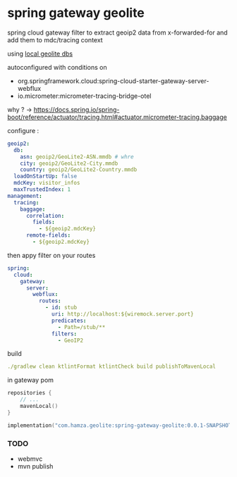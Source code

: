 # spring gateway geolite

spring cloud gateway filter to extract geoip2 data from x-forwarded-for and add them to mdc/tracing context

using [local geolite dbs](https://github.com/P3TERX/GeoLite.mmdb)

autoconfigured with conditions on

* org.springframework.cloud:spring-cloud-starter-gateway-server-webflux
* io.micrometer:micrometer-tracing-bridge-otel

why ? -> https://docs.spring.io/spring-boot/reference/actuator/tracing.html#actuator.micrometer-tracing.baggage

configure :

```yaml
geoip2:
  db:
    asn: geoip2/GeoLite2-ASN.mmdb # whre
    city: geoip2/GeoLite2-City.mmdb
    country: geoip2/GeoLite2-Country.mmdb
  loadOnStartUp: false
  mdcKey: visitor_infos
  maxTrustedIndex: 1
management:
  tracing:
    baggage:
      correlation:
        fields:
          - ${geoip2.mdcKey}
      remote-fields:
        - ${geoip2.mdcKey}
```

then appy filter on your routes

```yaml
spring:
  cloud:
    gateway:
      server:
        webflux:
          routes:
            - id: stub
              uri: http://localhost:${wiremock.server.port}
              predicates:
                - Path=/stub/**
              filters:
                - GeoIP2
```

build

```yaml
./gradlew clean ktlintFormat ktlintCheck build publishToMavenLocal
```

in gateway pom

```kotlin
repositories {
    // ...
    mavenLocal()
}

implementation("com.hamza.geolite:spring-gateway-geolite:0.0.1-SNAPSHOT")
```

### TODO

- webmvc
- mvn publish